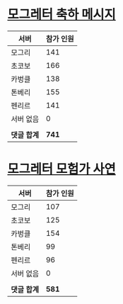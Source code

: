 # [모그레터 축하 메시지](./Event250701_v7_2_10th_moogleletter0.md)

|서버|참가 인원|
|-|-|
|모그리|141|
|초코보|166|
|카벙클|138|
|톤베리|155|
|펜리르|141|
|서버 없음|0|
|||
|**댓글 합계**|**741**|


# [모그레터 모험가 사연](./Event250701_v7_2_10th_moogleletter1.md)

|서버|참가 인원|
|-|-|
|모그리|107|
|초코보|125|
|카벙클|154|
|톤베리|99|
|펜리르|96|
|서버 없음|0|
|||
|**댓글 합계**|**581**|


